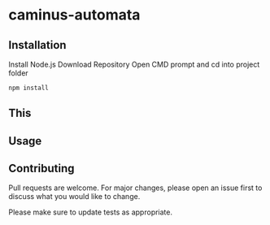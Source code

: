 # caminus-automata

## Installation

Install Node.js
Download Repository
Open CMD prompt and cd into project folder

```bash
npm install
```
## This 


## Usage

## Contributing
Pull requests are welcome. For major changes, please open an issue first to discuss what you would like to change.

Please make sure to update tests as appropriate.